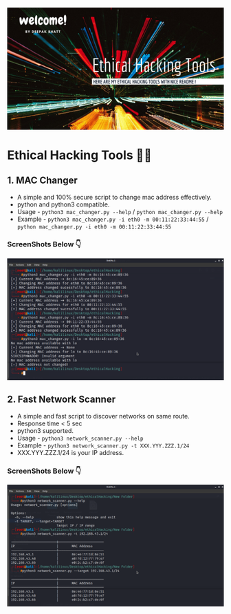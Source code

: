 ![Screenshot-1](https://github.com/deathook007/Ethical-Hacking-Tools/blob/main/Ethical%20Hacking%20Tools.jpg)
# Ethical Hacking Tools 🐱‍💻

## 1. MAC Changer
- A simple and 100% secure script to change mac address effectively.
- python and python3 compatible.
- Usage - ```python3 mac_changer.py --help``` / ```python mac_changer.py --help```
- Example - ```python3 mac_changer.py -i eth0 -m 00:11:22:33:44:55``` / ```python mac_changer.py -i eth0 -m 00:11:22:33:44:55```

### ScreenShots Below 👇

![Screenshot-1](https://github.com/deathook007/Ethical-Hacking-Tools/blob/main/MAC%20Address%20Changer/mac_changer.png)


## 2. Fast Network Scanner
- A simple and fast script to discover networks on same route.
- Response time < 5 sec
- python3 supported.
- Usage - ```python3 network_scanner.py --help```
- Example - ```python3 network_scanner.py -t XXX.YYY.ZZZ.1/24```
- XXX.YYY.ZZZ.1/24 is your IP address.

### ScreenShots Below 👇

![Screenshot-1](https://github.com/deathook007/Ethical-Hacking-Tools/blob/main/Network%20Scanner/network_scanner.png)
